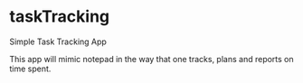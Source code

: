 # taskTracking
Simple Task Tracking App

This app will mimic notepad in the way that one tracks, plans and reports on time spent. 
